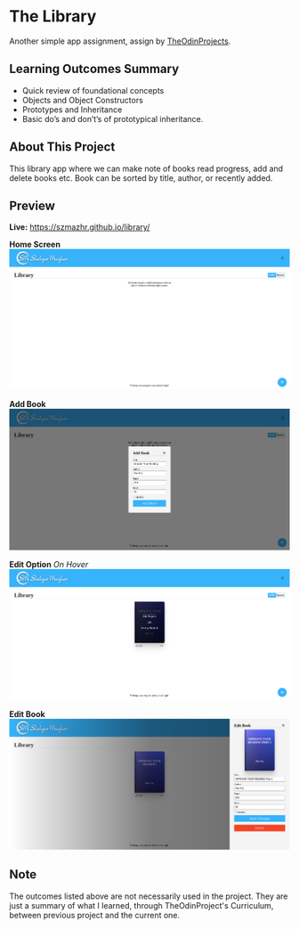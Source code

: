 # The Library
Another simple app assignment, assign by [TheOdinProjects](https://www.theodinproject.com/lessons/node-path-javascript-library).

## Learning Outcomes Summary
- Quick review of foundational concepts
- Objects and Object Constructors
- Prototypes and Inheritance
- Basic do’s and don’t’s of prototypical inheritance.

## About This Project
This library app where we can make note of books read progress, add and delete books etc. Book can be sorted by title, author, or recently added.


## Preview
**Live:** https://szmazhr.github.io/library/

**Home Screen**
![Home Screen](./img/home.png 'Empty Home Screen')

**Add Book**
![Add Book](./img/add-book.png 'Add Book Form')

**Edit Option** *On Hover* 
![Edit Option](./img/edit-options.png 'Edit Options')

**Edit Book**
![Edit Book](./img/edit-book.png 'Edit Book Form')

## Note
The outcomes listed above are not necessarily used in the project. They are just a summary of what I learned, through TheOdinProject's Curriculum, between previous project and the current one.